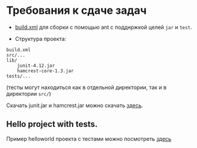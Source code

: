 # Требования к сдаче задач

- [build.xml](/2018.java/seminar6/) для сборки с помощью ant с подднржкой целей `jar` и `test`.

- Структура проекта:
```
build.xml
src/...
lib/
	junit-4.12.jar	
	hamcrest-core-1.3.jar
tests/...
```
(тесты могут находиться как в отдельной директории, так и в директории `src/`)

Скачать junit.jar и hamcrest.jar можно скачать [здесь](https://github.com/junit-team/junit4/wiki/Download-and-Install).

## Hello project with tests.

Пример helloworld проекта с тестами можно посмотреть [здесь](https://github.com/avoronkov/java-examples/tree/master/hello)
